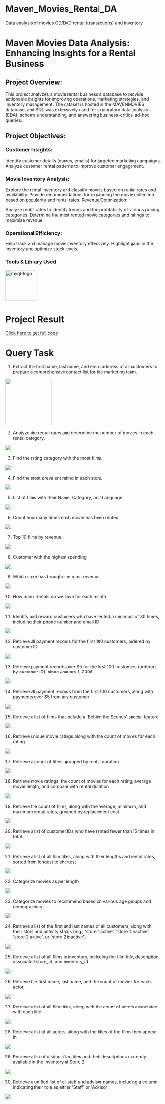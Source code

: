 # Maven_Movies_Rental_DA
Data analysis of movies CD/DVD rental (transactions) and inventory

# Maven Movies Data Analysis: Enhancing Insights for a Rental Business

## Project Overview:
This project analyzes a movie rental business's database to provide actionable insights for improving operations, marketing strategies, and inventory management. The dataset is hosted in the MAVENMOVIES database, and SQL was extensively used for exploratory data analysis (EDA), schema understanding, and answering business-critical ad-hoc queries.

## Project Objectives:

### Customer Insights:

Identify customer details (names, emails) for targeted marketing campaigns.
Analyze customer rental patterns to improve customer engagement.

### Movie Inventory Analysis:

Explore the rental inventory and classify movies based on rental rates and availability.
Provide recommendations for expanding the movie collection based on popularity and rental rates.
Revenue Optimization:

Analyze rental rates to identify trends and the profitability of various pricing categories.
Determine the most rented movie categories and ratings to maximize revenue.

### Operational Efficiency:

Help track and manage movie inventory effectively.
Highlight gaps in the inventory and optimize stock levels.

### Tools & Library Used 

[<img src="./my sql logo.png" alt="myql-logo" width="100"/>](https://www.mysql.com/) &nbsp;

# Project Result

[Click here to get full code](https://github.com/adeebhashmi55/MOVIE_RENTAL_SQL_PROJECT/blob/main/code%20movies%20rental.sql)

# Query Task

1. Extract the first name, last name, and email address of all customers to prepare a comprehensive contact list for the marketing team.

 <img src="CODE OUTPUT/email ids.PNG"  height="150"  />&nbsp;

2. Analyze the rental rates and determine the number of movies in each rental category.

 <img src="CODE OUTPUT/rental rate category.PNG" />&nbsp;

3. Find the rating category with the most films.

 <img src="CODE OUTPUT/RATING CATEGORY COUNT.PNG" />&nbsp;

4. Find the most prevalent rating in each store.

 <img src="CODE OUTPUT/RATING CATEGORY PER STORE.PNG" />&nbsp;

 5. List of films with their Name, Category, and Language.

<img src="CODE OUTPUT/TITLE_LANG_CATEGORY.PNG" />&nbsp;

6. Count how many times each movie has been rented.

<img src="CODE OUTPUT/POPULARITY_MOST_RENTAL.PNG" />&nbsp;

7. Top 10 films by revenue

<img src="CODE OUTPUT/TOP 10 REVENUE.PNG" />&nbsp;

8. Customer with the highest spending

<img src="CODE OUTPUT/TOP 1 SPENDING CUST.PNG" />&nbsp;

9. Which store has brought the most revenue

<img src="CODE OUTPUT/PER STORE REVENUE.PNG" />&nbsp;

10. How many rentals do we have for each month

<img src="CODE OUTPUT/RENTALS_PER_MONTH.PNG" />&nbsp;

11. Identify and reward customers who have rented a minimum of 30 times, including their phone number and email ID

<img src="CODE OUTPUT/LOYAL_30_CUST_ALL_DESC.PNG" />&nbsp;

12. Retrieve all payment records for the first 100 customers, ordered by customer ID

<img src="CODE OUTPUT/FIRST_100_CUST.PNG" />&nbsp;

13. Retrieve payment records over $5 for the first 100 customers (ordered by customer ID), since January 1, 2006

<img src="CODE OUTPUT/OVER_$5_.PNG" />&nbsp;

14. Retrieve all payment records from the first 100 customers, along with payments over $5 from any customer

<img src="CODE OUTPUT/SPECIFIC_CUST.PNG" />&nbsp;

15. Retrieve a list of films that include a 'Behind the Scenes' special feature

<img src="CODE OUTPUT/SPECIAL_FEATURES.PNG" />&nbsp;

16. Retrieve unique movie ratings along with the count of movies for each rating

<img src="CODE OUTPUT/RATING_NOOF_MOVIES.PNG" />&nbsp;

17. Retrieve a count of titles, grouped by rental duration

<img src="CODE OUTPUT/RATING_RENTAL_SLICED_@.PNG" />&nbsp;

18. Retrieve movie ratings, the count of movies for each rating, average movie length, and compare with rental duration

<img src="CODE OUTPUT/RATING_COUNT_LENGTH.PNG" />&nbsp;

19. Retrieve the count of films, along with the average, minimum, and maximum rental rates, grouped by replacement cost 

<img src="CODE OUTPUT/REPLACEMENT_COST_IF.PNG" />&nbsp;

20. Retrieve a list of customer IDs who have rented fewer than 15 times in total

<img src="CODE OUTPUT/LESS_THAN_15_RENT.PNG" />&nbsp;

21. Retrieve a list of all film titles, along with their lengths and rental rates, sorted from longest to shortest

<img src="CODE OUTPUT/length&rentalprice.PNG" />&nbsp;

22. Categorize movies as per length

<img src="CODE OUTPUT/movies_length_bucket.PNG" />&nbsp;

23. Categorize movies to recommend based on various age groups and demographics

<img src="CODE OUTPUT/recomm_sys.PNG" />&nbsp;

24. Retrieve a list of the first and last names of all customers, along with their store and activity status (e.g., 'store 1 active', 'store 1 inactive', 'store 2 active', or 'store 2 inactive')

<img src="CODE OUTPUT/CUST_STORE_ACTIVITY.PNG" />&nbsp;

25. Retrieve a list of all films in inventory, including the film title, description, associated store_id, and inventory_id

<img src="CODE OUTPUT/FILM_INVENTORY.PNG" />&nbsp;

26. Retrieve the first name, last name, and the count of movies for each actor

<img src="CODE OUTPUT/ACTOR_NO_OF_FILMS.PNG" />&nbsp;

27. Retrieve a list of all film titles, along with the count of actors associated with each title

<img src="CODE OUTPUT/INVESTOR_REQUEST.PNG" />&nbsp;

28. Retrieve a list of all actors, along with the titles of the films they appear in

<img src="CODE OUTPUT/ACTOR_N_APPEARANCE.PNG" />&nbsp;

29. Retrieve a list of distinct film titles and their descriptions currently available in the inventory at Store 2

<img src="CODE OUTPUT/EXPANSION.PNG" />&nbsp;

30. Retrieve a unified list of all staff and advisor names, including a column indicating their role as either 'Staff' or 'Advisor'

<img src="CODE OUTPUT/CONFERENCE_LIST.PNG" />&nbsp;
